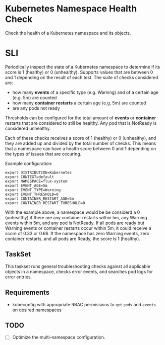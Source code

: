 # Kubernetes Namespace Health Check
Check the health of a Kubernetes namespace and its objects. 

# SLI 
Periodically inspect the state of a Kubernetes namespace to determine if its score is 1 (healthy) or 0 (unhealthy). Supports values that are between 0 and 1 depending on the result of each test. The suite of checks considered are:
- how many **events** of a specific type (e.g. Warning) and of a certain age (e.g. 5m) are counted
- how many **container restarts** a certain age (e.g. 5m) are counted
- are any pods not ready

Thresholds can be configured for the total amount of **events** or **container** restarts that are considered to still be healthy. Any pod that is NotReady is considered unhealthy. 

Each of these checks receives a score of 1 (healthy) or 0 (unhealthy), and they are added up and divided by the total number of checks. This means that a namespace can have a health score between 0 and 1 depending on the types of issues that are occuring. 

Example configuration: 
```
export DISTRIBUTION=Kubernetes
export CONTEXT=default
export NAMESPACE=flux-system
export EVENT_AGE=5m
export EVENT_TYPE=Warning
export EVENT_THRESHOLD=0
export CONTAINER_RESTART_AGE=5m
export CONTAINER_RESTART_THRESHOLD=0
```

With the example above, a namespace would be be considerd a 0 (unhealthy) if there are any container restarts within 5m, any Warning events within 5m, and any pod is NotReady. If all pods are ready but Warning events or container restarts occur within 5m, it could receive a score of 0.33 or 0.66. If the namespace has zero Warning events, zero container restarts, and all pods are Ready, the score is 1 (healthy). 

## TaskSet
This taskset runs general troubleshooting checks against all applicable objects in a namespace, checks error events, and searches pod logs for error entries.

## Requirements
- kubeconfig with appropriate RBAC permissions to `get` `pods` and `events` on desired namespaces


## TODO
- [ ] Optimize the multi-namespace configuration. 
